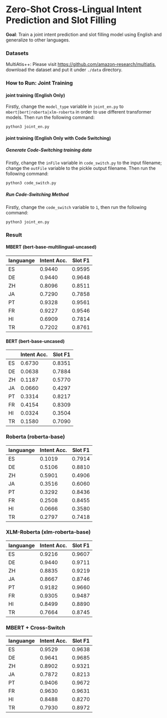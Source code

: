 # Zero-Shot Cross-Lingual Intent Prediction and Slot Filling

**Goal**: Train a joint intent prediction and slot filling model using English and generalize to other languages.

### Datasets
MultiAtis++: Please visit https://github.com/amazon-research/multiatis, download the dataset and put it under `./data` directory.

### How to Run: Joint Training

#### joint training (English Only)
Firstly, change the `model_type` variable in `joint_en.py` to `mbert|bert|roberta|xlm-roberta` in order to use different transformer models.
Then run the following command:

```
python3 joint_en.py
```

#### joint training (English Only with Code Switching)

##### Generate Code-Switching training data

Firstly, change the `inFile` variable in `code_switch.py` to the input filename; change the `outFile` variable to the pickle output filename. Then run the following command:

```
python3 code_switch.py
```

##### Run Code-Switching Method
Firstly, change the `code_switch` variable to `1`, then run the following command:
```
python3 joint_en.py
```

### Result

#### MBERT (bert-base-multilingual-uncased)

|languange| Intent Acc.  | Slot F1 |
| ------- | ----------   | ------- |
| ES      |    0.9440    |  0.9595 |
| DE      |    0.9440    |  0.9648 |
| ZH      |    0.8096    |  0.8511 |
| JA      |    0.7290    |  0.7858 |
| PT      |    0.9328    |  0.9561 |
| FR      |    0.9227    |  0.9546 |
| HI      |    0.6909    |  0.7814 |
| TR      |    0.7202    |  0.8761 |

#### BERT (bert-base-uncased)


|       | Intent Acc.  | Slot F1 |
| ----- | ----------   | ------- |
| ES    |    0.6730    |  0.8351 |
| DE    |    0.0638    |  0.7884 |
| ZH    |    0.1187    |  0.5770 |
| JA    |    0.0660    |  0.4297 |
| PT    |    0.3314    |  0.8217 |
| FR    |    0.4154    |  0.8309 |
| HI    |    0.0324    |  0.3504 |
| TR    |    0.1580    |  0.7090 |

### Roberta (roberta-base)

|languange| Intent Acc.  | Slot F1 |
| ------- | ----------   | ------- |
| ES      |    0.1019    |  0.7914 |
| DE      |    0.5106    |  0.8810 |
| ZH      |    0.5901    |  0.4906 |
| JA      |    0.3516    |  0.6060 |
| PT      |    0.3292    |  0.8436 |
| FR      |    0.2508    |  0.8455 |
| HI      |    0.0666    |  0.3580 |
| TR      |    0.2797    |  0.7418 |

### XLM-Roberta (xlm-roberta-base)

|languange| Intent Acc.  | Slot F1 |
| ------- | ----------   | ------- |
| ES      |    0.9216    |  0.9607 |
| DE      |    0.9440    |  0.9711 |
| ZH      |    0.8835    |  0.9219 |
| JA      |    0.8667    |  0.8746 |
| PT      |    0.9182    |  0.9660 |
| FR      |    0.9305    |  0.9487 |
| HI      |    0.8499    |  0.8890 |
| TR      |    0.7664    |  0.8745 |

### MBERT + Cross-Switch

|languange| Intent Acc.  | Slot F1 |
| ------- | ----------   | ------- |
| ES      |    0.9529    |  0.9638 |
| DE      |    0.9641    |  0.9685 |
| ZH      |    0.8902    |  0.9321 |
| JA      |    0.7872    |  0.8213 |
| PT      |    0.9406    |  0.9672 |
| FR      |    0.9630    |  0.9631 |
| HI      |    0.8488    |  0.8270 |
| TR      |    0.7930    |  0.8972 |





